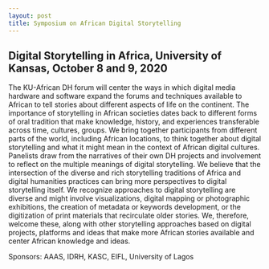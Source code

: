 ```yaml
---
layout: post
title: Symposium on African Digital Storytelling
---
```


## Digital Storytelling in Africa, University of Kansas, October 8 and 9, 2020
The KU-African DH forum will center the ways in which digital media hardware and software expand the forums and techniques available to African to tell stories about different aspects of life on the continent. The importance of storytelling in African societies dates back to different forms of oral tradition that make knowledge, history, and experiences transferable across time, cultures, groups. We bring together participants from different parts of the world, including African locations, to think together about digital storytelling and what it might mean in the context of African digital cultures. Panelists draw from the narratives of their own DH projects and involvement to reflect on the multiple meanings of digital storytelling. We believe that the intersection of the diverse and rich storytelling traditions of Africa and digital humanities practices can bring more perspectives to digital storytelling itself. We recognize approaches to digital storytelling are diverse and might involve visualizations, digital mapping or photographic exhibitions, the creation of metadata or keywords development, or the digitization of print materials that recirculate older stories. We, therefore, welcome these, along with other storytelling approaches based on digital projects, platforms and ideas that make more African stories available and center African knowledge and ideas. 

Sponsors:
AAAS, IDRH, KASC, EIFL, University of Lagos
